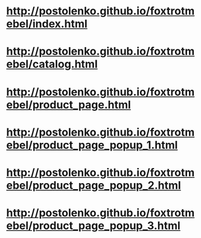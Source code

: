 # http://postolenko.github.io/foxtrotmebel/index.html
# http://postolenko.github.io/foxtrotmebel/catalog.html
# http://postolenko.github.io/foxtrotmebel/product_page.html
# http://postolenko.github.io/foxtrotmebel/product_page_popup_1.html
# http://postolenko.github.io/foxtrotmebel/product_page_popup_2.html
# http://postolenko.github.io/foxtrotmebel/product_page_popup_3.html